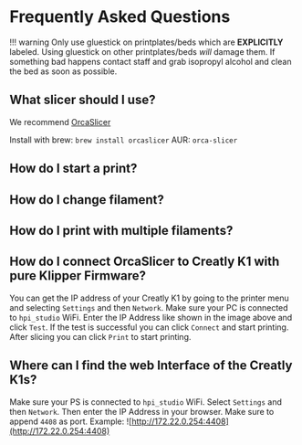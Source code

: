 # Frequently Asked Questions

!!! warning
    Only use gluestick on printplates/beds which are __EXPLICITLY__ labeled. Using gluestick on other printplates/beds _will_ damage them. If something bad happens contact staff and grab isopropyl alcohol and clean the bed as soon as possible.

## What slicer should I use?
We recommend [OrcaSlicer](https://github.com/SoftFever/OrcaSlicer)

Install with brew: `brew install orcaslicer`
AUR: `orca-slicer`

## How do I start a print?

## How do I change filament?

## How do I print with multiple filaments?

## How do I connect OrcaSlicer to Creatly K1 with pure Klipper Firmware?
You can get the IP address of your Creatly K1 by going to the printer menu and selecting `Settings` and then `Network`.
Make sure your PC is connected to `hpi_studio` WiFi.
Enter the IP Address like shown in the image above and click `Test`. If the test is successful you can click `Connect` and start printing. After slicing you can click `Print` to start printing.

## Where can I find the web Interface of the Creatly K1s?
Make sure your PS is connected to `hpi_studio` WiFi.
Select `Settings` and then `Network`. Then enter the IP Address in your browser. Make sure to append `4408` as port. Example: ![http://172.22.0.254:4408](http://172.22.0.254:4408)

